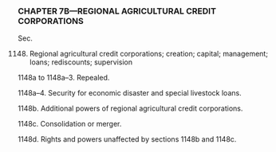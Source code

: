 ### **CHAPTER 7B—REGIONAL AGRICULTURAL CREDIT CORPORATIONS** ###

Sec.

1148. Regional agricultural credit corporations; creation; capital; management; loans; rediscounts; supervision

1148a to 1148a–3. Repealed.

1148a–4. Security for economic disaster and special livestock loans.

1148b. Additional powers of regional agricultural credit corporations.

1148c. Consolidation or merger.

1148d. Rights and powers unaffected by sections 1148b and 1148c.
